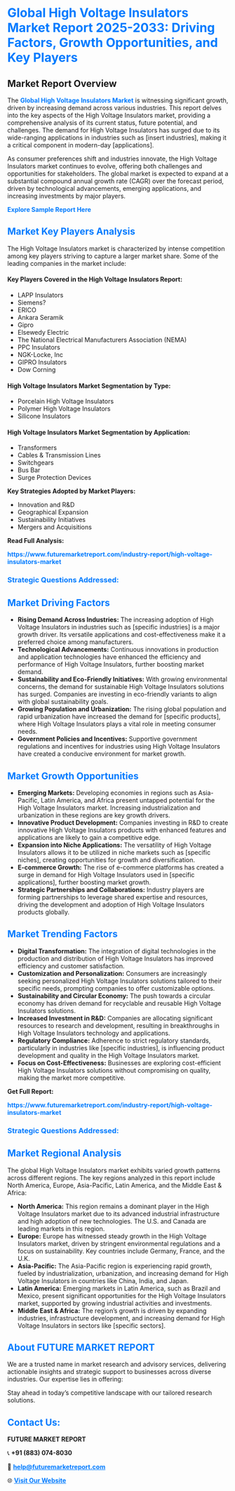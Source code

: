 <h1 style="color: #007BFF;">Global High Voltage Insulators Market Report 2025-2033: Driving Factors, Growth Opportunities, and Key Players</h1>

<section id="overview">
<h2>Market Report Overview</h2>
<p>The <a href="https://www.futuremarketreport.com/industry-report/high-voltage-insulators-market" style="color: #007BFF; text-decoration: none;"><strong>Global High Voltage Insulators Market</strong></a> is witnessing significant growth, driven by increasing demand across various industries. This report delves into the key aspects of the High Voltage Insulators market, providing a comprehensive analysis of its current status, future potential, and challenges. The demand for High Voltage Insulators has surged due to its wide-ranging applications in industries such as [insert industries], making it a critical component in modern-day [applications].</p>
<p>As consumer preferences shift and industries innovate, the High Voltage Insulators market continues to evolve, offering both challenges and opportunities for stakeholders. The global market is expected to expand at a substantial compound annual growth rate (CAGR) over the forecast period, driven by technological advancements, emerging applications, and increasing investments by major players.</p>
</section>

<section id="overview">
<p><a href="https://www.futuremarketreport.com/request-sample/reportId=59213" style="color: #007BFF; text-decoration: none;"><strong>Explore Sample Report Here</strong></a></p>
</section>

<section id="key-players">
<h2 style="color: #007BFF;">Market Key Players Analysis</h2>
<p>The High Voltage Insulators market is characterized by intense competition among key players striving to capture a larger market share. Some of the leading companies in the market include:</p>
<h4>Key Players Covered in the High Voltage Insulators Report:</h4>
<ul><li>LAPP Insulators</li><li>Siemens?</li><li>ERICO</li><li>Ankara Seramik</li><li>Gipro</li><li>Elsewedy Electric</li><li>The National Electrical Manufacturers Association (NEMA)</li><li>PPC Insulators</li><li>NGK-Locke, Inc</li><li>GIPRO Insulators</li><li>Dow Corning</li></ul>
<h4>High Voltage Insulators Market Segmentation by Type:</h4>
<ul><li>Porcelain High Voltage Insulators</li><li>Polymer High Voltage Insulators</li><li>Silicone Insulators</li></ul>

<h4>High Voltage Insulators Market Segmentation by Application:</h4>
<ul><li>Transformers</li><li>Cables &amp; Transmission Lines</li><li>Switchgears</li><li>Bus Bar</li><li>Surge Protection Devices</li></ul>
<p><strong>Key Strategies Adopted by Market Players:</strong></p>
<ul>
<li>Innovation and R&D</li>
<li>Geographical Expansion</li>
<li>Sustainability Initiatives</li>
<li>Mergers and Acquisitions</li>
</ul>
</section>

<section>
<p><strong>Read Full Analysis: </strong></p><a href="https://www.futuremarketreport.com/industry-report/high-voltage-insulators-market" style="color: #007BFF; text-decoration: none;"><strong>https://www.futuremarketreport.com/industry-report/high-voltage-insulators-market</strong></a>
<h3 style="color: #007BFF;">Strategic Questions Addressed:</h3>
</section>

<section id="driving-factors">
<h2 style="color: #007BFF;">Market Driving Factors</h2>
<ul>
<li><strong>Rising Demand Across Industries:</strong> The increasing adoption of High Voltage Insulators in industries such as [specific industries] is a major growth driver. Its versatile applications and cost-effectiveness make it a preferred choice among manufacturers.</li>
<li><strong>Technological Advancements:</strong> Continuous innovations in production and application technologies have enhanced the efficiency and performance of High Voltage Insulators, further boosting market demand.</li>
<li><strong>Sustainability and Eco-Friendly Initiatives:</strong> With growing environmental concerns, the demand for sustainable High Voltage Insulators solutions has surged. Companies are investing in eco-friendly variants to align with global sustainability goals.</li>
<li><strong>Growing Population and Urbanization:</strong> The rising global population and rapid urbanization have increased the demand for [specific products], where High Voltage Insulators plays a vital role in meeting consumer needs.</li>
<li><strong>Government Policies and Incentives:</strong> Supportive government regulations and incentives for industries using High Voltage Insulators have created a conducive environment for market growth.</li>
</ul>
</section>

<section id="growth-opportunities">
<h2 style="color: #007BFF;">Market Growth Opportunities</h2>
<ul>
<li><strong>Emerging Markets:</strong> Developing economies in regions such as Asia-Pacific, Latin America, and Africa present untapped potential for the High Voltage Insulators market. Increasing industrialization and urbanization in these regions are key growth drivers.</li>
<li><strong>Innovative Product Development:</strong> Companies investing in R&D to create innovative High Voltage Insulators products with enhanced features and applications are likely to gain a competitive edge.</li>
<li><strong>Expansion into Niche Applications:</strong> The versatility of High Voltage Insulators allows it to be utilized in niche markets such as [specific niches], creating opportunities for growth and diversification.</li>
<li><strong>E-commerce Growth:</strong> The rise of e-commerce platforms has created a surge in demand for High Voltage Insulators used in [specific applications], further boosting market growth.</li>
<li><strong>Strategic Partnerships and Collaborations:</strong> Industry players are forming partnerships to leverage shared expertise and resources, driving the development and adoption of High Voltage Insulators products globally.</li>
</ul>
</section>

<section id="trending-factors">
<h2 style="color: #007BFF;">Market Trending Factors</h2>
<ul>
<li><strong>Digital Transformation:</strong> The integration of digital technologies in the production and distribution of High Voltage Insulators has improved efficiency and customer satisfaction.</li>
<li><strong>Customization and Personalization:</strong> Consumers are increasingly seeking personalized High Voltage Insulators solutions tailored to their specific needs, prompting companies to offer customizable options.</li>
<li><strong>Sustainability and Circular Economy:</strong> The push towards a circular economy has driven demand for recyclable and reusable High Voltage Insulators solutions.</li>
<li><strong>Increased Investment in R&D:</strong> Companies are allocating significant resources to research and development, resulting in breakthroughs in High Voltage Insulators technology and applications.</li>
<li><strong>Regulatory Compliance:</strong> Adherence to strict regulatory standards, particularly in industries like [specific industries], is influencing product development and quality in the High Voltage Insulators market.</li>
<li><strong>Focus on Cost-Effectiveness:</strong> Businesses are exploring cost-efficient High Voltage Insulators solutions without compromising on quality, making the market more competitive.</li>
</ul>
</section>

<section>
<p><strong>Get Full Report: </strong></p><a href="https://www.futuremarketreport.com/industry-report/high-voltage-insulators-market" style="color: #007BFF; text-decoration: none;"><strong>https://www.futuremarketreport.com/industry-report/high-voltage-insulators-market</strong></a>
<h3 style="color: #007BFF;">Strategic Questions Addressed:</h3>
</section>


<section id="regional-analysis">
<h2 style="color: #007BFF;">Market Regional Analysis</h2>
<p>The global High Voltage Insulators market exhibits varied growth patterns across different regions. The key regions analyzed in this report include North America, Europe, Asia-Pacific, Latin America, and the Middle East & Africa:</p>
<ul>
<li><strong>North America:</strong> This region remains a dominant player in the High Voltage Insulators market due to its advanced industrial infrastructure and high adoption of new technologies. The U.S. and Canada are leading markets in this region.</li>
<li><strong>Europe:</strong> Europe has witnessed steady growth in the High Voltage Insulators market, driven by stringent environmental regulations and a focus on sustainability. Key countries include Germany, France, and the U.K.</li>
<li><strong>Asia-Pacific:</strong> The Asia-Pacific region is experiencing rapid growth, fueled by industrialization, urbanization, and increasing demand for High Voltage Insulators in countries like China, India, and Japan.</li>
<li><strong>Latin America:</strong> Emerging markets in Latin America, such as Brazil and Mexico, present significant opportunities for the High Voltage Insulators market, supported by growing industrial activities and investments.</li>
<li><strong>Middle East & Africa:</strong> The region’s growth is driven by expanding industries, infrastructure development, and increasing demand for High Voltage Insulators in sectors like [specific sectors].</li>
</ul>
</section>

<footer>
<h2 style="color: #007BFF;">About FUTURE MARKET REPORT</h2>
<p>We are a trusted name in market research and advisory services, delivering actionable insights and strategic support to businesses across diverse industries. Our expertise lies in offering:</p>

<p>Stay ahead in today’s competitive landscape with our tailored research solutions.</p>

<h2 style="color: #007BFF;">Contact Us:</h2>
<p><strong>FUTURE MARKET REPORT</strong></p>
<p>📞 <strong>+91 (883) 074-8030</strong></p>
<p>📧 <strong><a href="mailto:help@futuremarketreport.com" style="color: #007BFF;">help@futuremarketreport.com</a></strong></p>
<p>🌐 <strong><a href="https://www.futuremarketreport.com/" style="color: #007BFF;">Visit Our Website</a></strong></p>
</footer>